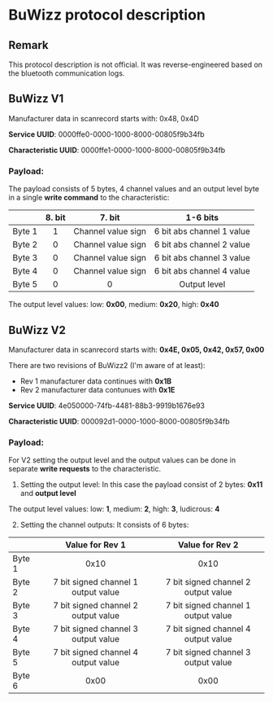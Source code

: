 # BuWizz protocol description

## Remark

This protocol description is not official. It was reverse-engineered based on the bluetooth communication logs.

## BuWizz V1

Manufacturer data in scanrecord starts with: 0x48, 0x4D

__Service UUID__: 0000ffe0-0000-1000-8000-00805f9b34fb

__Characteristic UUID__: 0000ffe1-0000-1000-8000-00805f9b34fb

### Payload:

The payload consists of 5 bytes, 4 channel values and an output level byte in a single __write command__ to the characteristic:

|   | 8. bit | 7. bit | 1-6 bits |
| - |:------:|:------:|:--------:|
| Byte 1 | 1 | Channel value sign | 6 bit abs channel 1 value |
| Byte 2 | 0 | Channel value sign | 6 bit abs channel 2 value |
| Byte 3 | 0 | Channel value sign | 6 bit abs channel 3 value |
| Byte 4 | 0 | Channel value sign | 6 bit abs channel 4 value |
| Byte 5 | 0 | 0 | Output level |

The output level values: low: __0x00__, medium: __0x20__, high: __0x40__

## BuWizz V2

Manufacturer data in scanrecord starts with: __0x4E, 0x05, 0x42, 0x57, 0x00__

There are two revisions of BuWizz2 (I'm aware of at least):
- Rev 1 manufacturer data continues with __0x1B__
- Rev 2 manufacturer data contunues with __0x1E__

__Service UUID__: 4e050000-74fb-4481-88b3-9919b1676e93

__Characteristic UUID__: 000092d1-0000-1000-8000-00805f9b34fb

### Payload:

For V2 setting the output level and the output values can be done in separate __write requests__ to the characteristic.

1. Setting the output level:
In this case the payload consist of 2 bytes: __0x11__ and __output level__

The output level values: low: __1__, medium: __2__, high: __3__, ludicrous: __4__

2. Setting the channel outputs:
It consists of 6 bytes:

|  | Value for Rev 1 | Value for Rev 2 |
|-|:-----:|:-----:|
| Byte 1 | 0x10 | 0x10 |
| Byte 2 | 7 bit signed channel 1 output value | 7 bit signed channel 2 output value |
| Byte 3 | 7 bit signed channel 2 output value | 7 bit signed channel 1 output value |
| Byte 4 | 7 bit signed channel 3 output value | 7 bit signed channel 4 output value |
| Byte 5 | 7 bit signed channel 4 output value | 7 bit signed channel 3 output value |
| Byte 6 | 0x00 | 0x00 |
